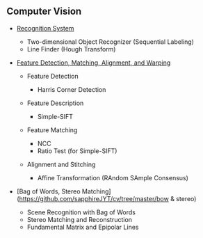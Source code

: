 ## Computer Vision

- [Recognition System](https://github.com/sapphireJYT/cv/tree/master/recognizer)
    - Two-dimensional Object Recognizer (Sequential Labeling)
    - Line Finder (Hough Transform)

- [Feature Detection, Matching, Alignment, and Warping](https://github.com/sapphireJYT/cv/tree/master/matcher)
    - Feature Detection 
        - Harris Corner Detection

    - Feature Description
        - Simple-SIFT 

    - Feature Matching 
        - NCC
        - Ratio Test (for Simple-SIFT)

    - Alignment and Stitching
        - Affine Transformation (RAndom SAmple Consensus) 

- [Bag of Words, Stereo Matching](https://github.com/sapphireJYT/cv/tree/master/bow & stereo)
    - Scene Recognition with Bag of Words
    - Stereo Matching and Reconstruction
    - Fundamental Matrix and Epipolar Lines